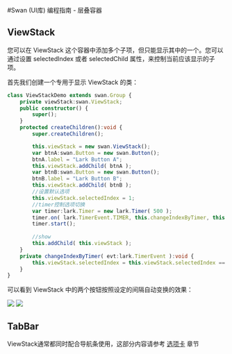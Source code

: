#Swan (UI库) 编程指南 - 层叠容器


## ViewStack

您可以在 ViewStack 这个容器中添加多个子项，但只能显示其中的一个。您可以通过设置 selectedIndex 或者 selectedChild 属性，来控制当前应该显示的子项。

首先我们创建一个专用于显示 ViewStack 的类：

``` TypeScript
class ViewStackDemo extends swan.Group {
    private viewStack:swan.ViewStack;
    public constructor() {
        super();
    }
    protected createChildren():void {
        super.createChildren();

        this.viewStack = new swan.ViewStack();
        var btnA:swan.Button = new swan.Button();
        btnA.label = "Lark Button A";
        this.viewStack.addChild( btnA );
        var btnB:swan.Button = new swan.Button();
        btnB.label = "Lark Button B";
        this.viewStack.addChild( btnB );
        //设置默认选项
        this.viewStack.selectedIndex = 1;
        //timer控制选项切换
        var timer:lark.Timer = new lark.Timer( 500 );
        timer.on( lark.TimerEvent.TIMER, this.changeIndexByTimer, this );
        timer.start();
        
        //show
        this.addChild( this.viewStack );
    }
    private changeIndexByTimer( evt:lark.TimerEvent ):void {
        this.viewStack.selectedIndex = this.viewStack.selectedIndex == 0 ? 1 : 0 ;
    }
}

```

可以看到 ViewStack 中的两个按钮按照设定的间隔自动变换的效果： 

![][8-2-stack-A]  ![][8-2-stack-B]


## TabBar
ViewStack通常都同时配合导航条使用，这部分内容请参考 [选项卡](9-4-TabBar.md) 章节

[8-2-stack-A]: image/8/8-2-stack-A.jpg

[8-2-stack-B]: image/8/8-2-stack-B.jpg
